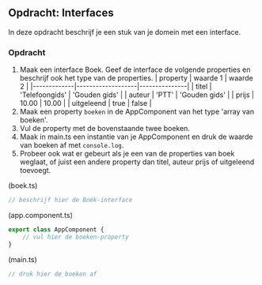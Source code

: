 ## Opdracht: Interfaces

In deze opdracht beschrijf je een stuk van je domein met een interface.

### Opdracht

1. Maak een interface Boek. Geef de interface de volgende properties en beschrijf ook het type van de properties.
    | property    | waarde 1          | waarde 2      |
    |-------------|-------------------|---------------|
    | titel       | 'Telefoongids'    | 'Gouden gids' |
    | auteur      | 'PTT'             | 'Gouden gids' |
    | prijs       | 10.00             | 10.00         |
    | uitgeleend  | true              | false         |
2. Maak een property `boeken` in de AppComponent van het type 'array van boeken'.
3. Vul de property met de bovenstaande twee boeken.
4. Maak in main.ts een instantie van je AppComponent en druk de waarde van boeken af met `console.log`.
5. Probeer ook wat er gebeurt als je een van de properties van boek weglaat, of juist een andere property dan titel, 
   auteur prijs of uitgeleend toevoegt.

(boek.ts)
```TypeScript
// beschrijf hier de Boek-interface
```

(app.component.ts)
```TypeScript
export class AppComponent {
    // vul hier de boeken-property
}
```

(main.ts)
```TypeScript
// druk hier de boeken af
```
